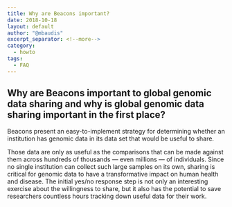 ```yaml
---
title: Why are Beacons important? 
date: 2018-10-18
layout: default
author: "@mbaudis"
excerpt_separator: <!--more-->
category:
  - howto
tags:
  - FAQ
---
```


## Why are Beacons important to global genomic data sharing and why is global genomic data sharing important in the first place?

Beacons present an easy-to-implement strategy for determining whether an institution has genomic data in its data set that would be useful to share. 

<!--more-->

Those data are only as useful as the comparisons that can be made against them across hundreds of thousands ― even millions ― of individuals. Since no single institution can collect such large samples on its own, sharing is critical for genomic data to have a transformative impact on human health and disease. The initial yes/no response step is not only an interesting exercise about the willingness to share, but it also has the potential to save researchers countless hours tracking down useful data for their work.

